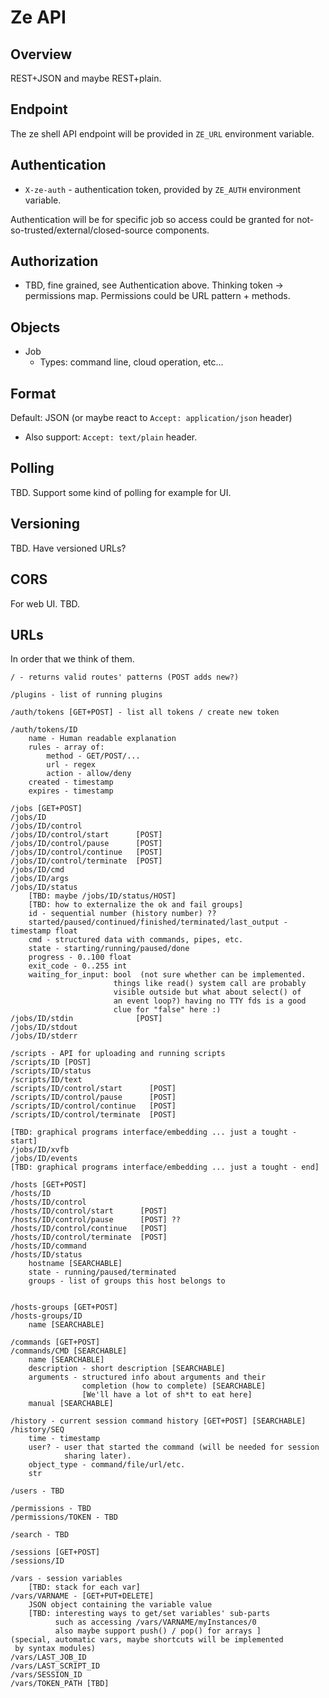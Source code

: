Ze API
======

Overview
--------

REST+JSON and maybe REST+plain.

Endpoint
--------

The ze shell API endpoint will be provided in `ZE_URL` environment variable.


Authentication
--------------

* `X-ze-auth` - authentication token, provided by `ZE_AUTH` environment variable.

Authentication will be for specific job so access could be granted for not-so-trusted/external/closed-source components.

Authorization
-------------

* TBD, fine grained, see Authentication above. Thinking token -> permissions map. Permissions could be URL pattern + methods.

Objects
-------

* Job
	* Types: command line, cloud operation, etc...

Format
------

Default: JSON (or maybe react to `Accept: application/json` header)

* Also support: `Accept: text/plain` header.

Polling
-------

TBD. Support some kind of polling for example for UI.

Versioning
----------

TBD. Have versioned URLs?

CORS
----

For web UI. TBD.

URLs
----

In order that we think of them.

	/ - returns valid routes' patterns (POST adds new?)

	/plugins - list of running plugins

	/auth/tokens [GET+POST] - list all tokens / create new token

	/auth/tokens/ID
		name - Human readable explanation
		rules - array of:
			method - GET/POST/...
			url - regex
			action - allow/deny
		created - timestamp
		expires - timestamp

	/jobs [GET+POST]
	/jobs/ID
	/jobs/ID/control
	/jobs/ID/control/start      [POST]
	/jobs/ID/control/pause      [POST]
	/jobs/ID/control/continue   [POST]
	/jobs/ID/control/terminate  [POST]
	/jobs/ID/cmd
	/jobs/ID/args
	/jobs/ID/status
		[TBD: maybe /jobs/ID/status/HOST]
		[TBD: how to externalize the ok and fail groups]
		id - sequential number (history number) ??
		started/paused/continued/finished/terminated/last_output - timestamp float
		cmd - structured data with commands, pipes, etc.
		state - starting/running/paused/done
		progress - 0..100 float
		exit_code - 0..255 int
		waiting_for_input: bool  (not sure whether can be implemented.
		                   things like read() system call are probably
						   visible outside but what about select() of
						   an event loop?) having no TTY fds is a good
						   clue for "false" here :)
	/jobs/ID/stdin              [POST]
	/jobs/ID/stdout
	/jobs/ID/stderr

	/scripts - API for uploading and running scripts
	/scripts/ID [POST]
	/scripts/ID/status
	/scripts/ID/text
	/scripts/ID/control/start      [POST]
	/scripts/ID/control/pause      [POST]
	/scripts/ID/control/continue   [POST]
	/scripts/ID/control/terminate  [POST]

	[TBD: graphical programs interface/embedding ... just a tought - start]
	/jobs/ID/xvfb
	/jobs/ID/events
	[TBD: graphical programs interface/embedding ... just a tought - end]

	/hosts [GET+POST]
	/hosts/ID
	/hosts/ID/control
	/hosts/ID/control/start      [POST]
	/hosts/ID/control/pause      [POST] ??
	/hosts/ID/control/continue   [POST]
	/hosts/ID/control/terminate  [POST]
	/hosts/ID/command
	/hosts/ID/status
		hostname [SEARCHABLE]
		state - running/paused/terminated
		groups - list of groups this host belongs to
		

	/hosts-groups [GET+POST]
	/hosts-groups/ID
		name [SEARCHABLE]

	/commands [GET+POST]
	/commands/CMD [SEARCHABLE]
		name [SEARCHABLE]
		description - short description [SEARCHABLE]
		arguments - structured info about arguments and their
		            completion (how to complete) [SEARCHABLE]
					[We'll have a lot of sh*t to eat here]
		manual [SEARCHABLE]

	/history - current session command history [GET+POST] [SEARCHABLE]
	/history/SEQ
		time - timestamp
		user? - user that started the command (will be needed for session
		        sharing later).
		object_type - command/file/url/etc.
		str

	/users - TBD

	/permissions - TBD
	/permissions/TOKEN - TBD

	/search - TBD

	/sessions [GET+POST]
	/sessions/ID

	/vars - session variables
		[TBD: stack for each var]
	/vars/VARNAME - [GET+PUT+DELETE]
		JSON object containing the variable value
		[TBD: interesting ways to get/set variables' sub-parts
		      such as accessing /vars/VARNAME/myInstances/0
			  also maybe support push() / pop() for arrays ]
	(special, automatic vars, maybe shortcuts will be implemented
	 by syntax modules)
	/vars/LAST_JOB_ID
	/vars/LAST_SCRIPT_ID
	/vars/SESSION_ID
	/vars/TOKEN_PATH [TBD]
